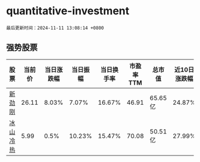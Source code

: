 # quantitative-investment

`最后更新时间：2024-11-11 13:08:14 +0800`

## 强势股票

|股票|当前价|当日涨跌幅|当日振幅|当日换手率|市盈率TTM|总市值|近10日涨跌幅|
|----|----|----|----|----|----|----|----|
|[新劲刚](https://xueqiu.com/S/SZ300629)|26.11|8.03%|7.07%|16.67%|46.91|65.65亿|24.87%|
|[冰山冷热](https://xueqiu.com/S/SZ000530)|5.99|0.5%|10.23%|15.47%|70.08|50.51亿|27.99%|
